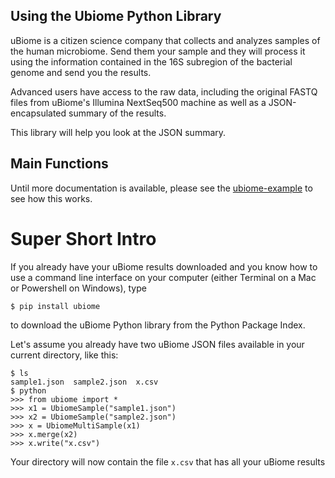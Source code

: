 Using the Ubiome Python Library
---

uBiome is a citizen science company that collects and analyzes samples of the human microbiome. Send them your sample and they will process it using the information contained in the 16S subregion of the bacterial genome and send you the results.

Advanced users have access to the raw data, including the original FASTQ files from uBiome's Illumina NextSeq500 machine as well as a JSON-encapsulated summary of the results.

This library will help you look at the JSON summary.

Main Functions
---

Until more documentation is available, please see the [ubiome-example](microbiome-tools/ubiome_example.py) to see how this works.

# Super Short Intro

If you already have your uBiome results downloaded and you know how to use a command line interface on your computer (either Terminal on a Mac or Powershell on Windows), type

    $ pip install ubiome

  to download the uBiome Python library from the Python Package Index.

  Let's assume you already have two uBiome JSON files available in your current directory, like this:

    $ ls
    sample1.json  sample2.json  x.csv
    $ python
    >>> from ubiome import *
    >>> x1 = UbiomeSample("sample1.json")
    >>> x2 = UbiomeSample("sample2.json")
    >>> x = UbiomeMultiSample(x1)
    >>> x.merge(x2)
    >>> x.write("x.csv")
    
Your directory will now contain the file ```x.csv``` that has all your uBiome results 